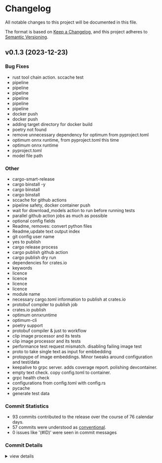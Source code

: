 # Changelog

All notable changes to this project will be documented in this file.

The format is based on [Keep a Changelog](https://keepachangelog.com/en/1.0.0/),
and this project adheres to [Semantic Versioning](https://semver.org/spec/v2.0.0.html).

## v0.1.3 (2023-12-23)

### Bug Fixes

 - <csr-id-41f26f65ff290a7fce89565498c3634fd77cf410/> rust tool chain action. sccache test
 - <csr-id-b850df8c72c00ccc92bf962ab6befcd40b188e41/> pipeline
 - <csr-id-579d8861f6820429ddadf1bfd5da12703b1ec8e5/> pipeline
 - <csr-id-91b6fa74e1ec0362aaa8d4ead2ef795f70a12aca/> pipeline
 - <csr-id-15fa22d1aabd79069a5463a315b8e41471747f0d/> pipeline
 - <csr-id-45dece46919b97e819d1712f5228f1e62c8a617f/> pipeline
 - <csr-id-8288f8b6edc2ac7035069df1f434560ee70f66bf/> pipeline
 - <csr-id-25f57a6f359d0df345dd96b1f99966c4ade94290/> docker push
 - <csr-id-8b0a3ead684029078f2231c8616c4b6d80f62035/> docker push
 - <csr-id-df381350bd3ca81e8184ca64ea388f2bc3759f2a/> adding target directory for docker build
 - <csr-id-761f27b549cdf95114b229ddaf8df082768699c8/> poetry not found
 - <csr-id-f31dcfb8f8c4e248413cfbb61394f428873ad0d1/> remove unnecessary dependency for optimum from pyproject.toml
 - <csr-id-c5ba91fbee3cd247587d018fc9575db351ceab56/> optimum onnx runtime, from pyproject.toml this time
 - <csr-id-dede9133230923728d21db6a1592d39d2ebf4bc3/> optimum onnx runtime
 - <csr-id-10a706f7e6e6f90a3313a697905bd03574e8f553/> pyproject.toml
 - <csr-id-754bc1c1e491391ea8521aef7fbd02d869370479/> model file path

### Other

 - <csr-id-b5af9490436f22388c00cea6638aa136f1f07f71/> cargo-smart-release
 - <csr-id-d84559eb693f788093b7cf50dba5aa27e5b42ca1/> cargo binstall -y
 - <csr-id-8c973efedd2dc94f0d0425912de35e699d8b91b6/> cargo binstall
 - <csr-id-464b69953e9e5b922e8a44568941a5298e469194/> cargo binstall
 - <csr-id-99fb6b73228d79fa768aa16164e9d0e01d089bb9/> sccache for github actions
 - <csr-id-ad56520d85bb932b331f67623311a056df0b5882/> pipeline safety, docker container push
 - <csr-id-7ae475a9e6a15fa9e50cb2bfc079d7ffff35f6ff/> wait for download_models action to run before running tests
 - <csr-id-8937c0e8437786aaf36bd9eb97f804ffff192e24/> parallel github action jobs as much as possible
 - <csr-id-27bca9abc02a998e10f91e83bd2a166aab751d53/> optional config fields
 - <csr-id-815061fb316b2fcf71d3a66882b956b5b64900a7/> Readme, removes: convert python files
 - <csr-id-792c0c5b9a99172ae8415c626d8003bbef7c2f1e/> Readme,update text output index
 - <csr-id-aedc9e44da2769aafbafdbcc9eba524a074046e7/> git config user name
 - <csr-id-70d05fe4877e583f802584240e07b97a704ed466/> yes to publish
 - <csr-id-750980d7395454fb5bbc0f51390e8dcd1858c957/> cargo release process
 - <csr-id-163fd41c0184665be68cbb64a5791e5ea07a70d7/> cargo publish github action
 - <csr-id-63b813d7af8be04805bfd8ec372adb25f22d9afc/> cargo publish dry run
 - <csr-id-336f117577f8b0d9b7bd0dd0b23b10b1dad1da1c/> dependencies for crates.io
 - <csr-id-cdff37c8d9451a37d4ad29714b1d189291942adf/> keywords
 - <csr-id-c162fa5105042b73732034cca382568cf4ebe68a/> licence
 - <csr-id-8ef175acdc67ce12af44fa9171bdc006009d41bc/> licence
 - <csr-id-f14b78c5f47d96edd950704d32d650dc6f2f801d/> licence
 - <csr-id-c5a6b0a47b1c2c1d2528fb423d28c79d125da6ed/> licence
 - <csr-id-1b1ae22e0a97e1ef1f915d5eb0ad475171cbba96/> module name
 - <csr-id-4b0ee21722581c56c079a7982698fc3d002ec5fc/> necessary cargo.toml information to publish at crates.io
 - <csr-id-97b2f2d1119e4c8a654289a648cce3b32f710a4c/> protobuf compiler to publish job
 - <csr-id-a3464a7d0658f4b353226cd868924bf2abd29802/> crates.io publish
 - <csr-id-c8fb4678f6d70d60b78084e47926a5224a270be0/> optimum onnxruntime
 - <csr-id-7866c9d1f49050bcac888e68b82065c38536564c/> optimum-cli
 - <csr-id-db6c262246a72b8ba976669f21bbea3433588f15/> poetry support
 - <csr-id-742ae29f785dcb2099d8b8a8bab2ae457dcdbc38/> protobuf compiler & just to workflow
 - <csr-id-40e5d30d9c5b238dccf8ab0314d7e014bf73c351/> clip image processor and its tests
 - <csr-id-a92adc70a8de0bbc6fbac84e4e827a54595d2b6b/> clip image processor and its tests
 - <csr-id-6a6cc8f71a10cf7aa1b97e0c7462986731cd3f26/> performance test request mismatch. disabling failing image test
 - <csr-id-d84c651322503678fb996f0c6fa04f941212f7cd/> proto to take single text as input for embbedding
 - <csr-id-fc17470fce55b48a4f268e27eb15ceb5d420324f/> protopype of image embeddings. Minor tweaks around configuration and test/data
 - <csr-id-b474933eadc83522683283c5a5e6ae35d4604343/> keepalive to grpc server. adds coverage report. polishing devcontainer.
 - <csr-id-e0b80c1d56386499a1b55099e76fccd665c1f9d3/> empty text check. copy config.toml to container.
 - <csr-id-9eba31fbcc11499a3c630c11561537e1e7d73230/> grpc health check
 - <csr-id-75593dcd305b3ff7160a5fcca2a8a2b7329850c6/> configurations from config.toml with config.rs
 - <csr-id-1f5b5029ca9917c793a395abd820ac6ad715ac95/> pycache
 - <csr-id-4093aa9e03abb62ce92b1460452f09fead42ab16/> generate test data

### Commit Statistics

<csr-read-only-do-not-edit/>

 - 93 commits contributed to the release over the course of 76 calendar days.
 - 57 commits were understood as [conventional](https://www.conventionalcommits.org).
 - 0 issues like '(#ID)' were seen in commit messages

### Commit Details

<csr-read-only-do-not-edit/>

<details><summary>view details</summary>

 * **Uncategorized**
    - Cargo-smart-release ([`b5af949`](https://github.com/yaman/fashion-clip-rs/commit/b5af9490436f22388c00cea6638aa136f1f07f71))
    - Cargo binstall -y ([`d84559e`](https://github.com/yaman/fashion-clip-rs/commit/d84559eb693f788093b7cf50dba5aa27e5b42ca1))
    - Cargo binstall ([`8c973ef`](https://github.com/yaman/fashion-clip-rs/commit/8c973efedd2dc94f0d0425912de35e699d8b91b6))
    - Cargo binstall ([`464b699`](https://github.com/yaman/fashion-clip-rs/commit/464b69953e9e5b922e8a44568941a5298e469194))
    - Sccache for github actions ([`99fb6b7`](https://github.com/yaman/fashion-clip-rs/commit/99fb6b73228d79fa768aa16164e9d0e01d089bb9))
    - Rust tool chain action. sccache test ([`41f26f6`](https://github.com/yaman/fashion-clip-rs/commit/41f26f65ff290a7fce89565498c3634fd77cf410))
    - Pipeline ([`b850df8`](https://github.com/yaman/fashion-clip-rs/commit/b850df8c72c00ccc92bf962ab6befcd40b188e41))
    - Pipeline ([`579d886`](https://github.com/yaman/fashion-clip-rs/commit/579d8861f6820429ddadf1bfd5da12703b1ec8e5))
    - Pipeline ([`91b6fa7`](https://github.com/yaman/fashion-clip-rs/commit/91b6fa74e1ec0362aaa8d4ead2ef795f70a12aca))
    - Pipeline ([`15fa22d`](https://github.com/yaman/fashion-clip-rs/commit/15fa22d1aabd79069a5463a315b8e41471747f0d))
    - Pipeline ([`45dece4`](https://github.com/yaman/fashion-clip-rs/commit/45dece46919b97e819d1712f5228f1e62c8a617f))
    - Pipeline ([`8288f8b`](https://github.com/yaman/fashion-clip-rs/commit/8288f8b6edc2ac7035069df1f434560ee70f66bf))
    - Docker push ([`25f57a6`](https://github.com/yaman/fashion-clip-rs/commit/25f57a6f359d0df345dd96b1f99966c4ade94290))
    - Docker push ([`8b0a3ea`](https://github.com/yaman/fashion-clip-rs/commit/8b0a3ead684029078f2231c8616c4b6d80f62035))
    - Update pipeline.yml ([`f071a9d`](https://github.com/yaman/fashion-clip-rs/commit/f071a9d7410be9e605b0fa2306e88a7d5b827ea8))
    - Adding target directory for docker build ([`df38135`](https://github.com/yaman/fashion-clip-rs/commit/df381350bd3ca81e8184ca64ea388f2bc3759f2a))
    - Pipeline safety, docker container push ([`ad56520`](https://github.com/yaman/fashion-clip-rs/commit/ad56520d85bb932b331f67623311a056df0b5882))
    - Wait for download_models action to run before running tests ([`7ae475a`](https://github.com/yaman/fashion-clip-rs/commit/7ae475a9e6a15fa9e50cb2bfc079d7ffff35f6ff))
    - Parallel github action jobs as much as possible ([`8937c0e`](https://github.com/yaman/fashion-clip-rs/commit/8937c0e8437786aaf36bd9eb97f804ffff192e24))
    - Update rust.yml ([`9893d4c`](https://github.com/yaman/fashion-clip-rs/commit/9893d4ced2921ecd6fb10ee7e2cbf5cbea9792af))
    - Poetry not found ([`761f27b`](https://github.com/yaman/fashion-clip-rs/commit/761f27b549cdf95114b229ddaf8df082768699c8))
    - Remove unnecessary dependency for optimum from pyproject.toml ([`f31dcfb`](https://github.com/yaman/fashion-clip-rs/commit/f31dcfb8f8c4e248413cfbb61394f428873ad0d1))
    - Optimum onnx runtime, from pyproject.toml this time ([`c5ba91f`](https://github.com/yaman/fashion-clip-rs/commit/c5ba91fbee3cd247587d018fc9575db351ceab56))
    - Optimum onnx runtime ([`dede913`](https://github.com/yaman/fashion-clip-rs/commit/dede9133230923728d21db6a1592d39d2ebf4bc3))
    - Pyproject.toml ([`10a706f`](https://github.com/yaman/fashion-clip-rs/commit/10a706f7e6e6f90a3313a697905bd03574e8f553))
    - Optional config fields ([`27bca9a`](https://github.com/yaman/fashion-clip-rs/commit/27bca9abc02a998e10f91e83bd2a166aab751d53))
    - Readme, removes: convert python files ([`815061f`](https://github.com/yaman/fashion-clip-rs/commit/815061fb316b2fcf71d3a66882b956b5b64900a7))
    - Readme,update text output index ([`792c0c5`](https://github.com/yaman/fashion-clip-rs/commit/792c0c5b9a99172ae8415c626d8003bbef7c2f1e))
    - Git config user name ([`aedc9e4`](https://github.com/yaman/fashion-clip-rs/commit/aedc9e44da2769aafbafdbcc9eba524a074046e7))
    - Yes to publish ([`70d05fe`](https://github.com/yaman/fashion-clip-rs/commit/70d05fe4877e583f802584240e07b97a704ed466))
    - Cargo release process ([`750980d`](https://github.com/yaman/fashion-clip-rs/commit/750980d7395454fb5bbc0f51390e8dcd1858c957))
    - Cargo publish github action ([`163fd41`](https://github.com/yaman/fashion-clip-rs/commit/163fd41c0184665be68cbb64a5791e5ea07a70d7))
    - Cargo publish dry run ([`63b813d`](https://github.com/yaman/fashion-clip-rs/commit/63b813d7af8be04805bfd8ec372adb25f22d9afc))
    - Dependencies for crates.io ([`336f117`](https://github.com/yaman/fashion-clip-rs/commit/336f117577f8b0d9b7bd0dd0b23b10b1dad1da1c))
    - Keywords ([`cdff37c`](https://github.com/yaman/fashion-clip-rs/commit/cdff37c8d9451a37d4ad29714b1d189291942adf))
    - Licence ([`c162fa5`](https://github.com/yaman/fashion-clip-rs/commit/c162fa5105042b73732034cca382568cf4ebe68a))
    - Licence ([`8ef175a`](https://github.com/yaman/fashion-clip-rs/commit/8ef175acdc67ce12af44fa9171bdc006009d41bc))
    - Licence ([`f14b78c`](https://github.com/yaman/fashion-clip-rs/commit/f14b78c5f47d96edd950704d32d650dc6f2f801d))
    - Licence ([`c5a6b0a`](https://github.com/yaman/fashion-clip-rs/commit/c5a6b0a47b1c2c1d2528fb423d28c79d125da6ed))
    - Module name ([`1b1ae22`](https://github.com/yaman/fashion-clip-rs/commit/1b1ae22e0a97e1ef1f915d5eb0ad475171cbba96))
    - Necessary cargo.toml information to publish at crates.io ([`4b0ee21`](https://github.com/yaman/fashion-clip-rs/commit/4b0ee21722581c56c079a7982698fc3d002ec5fc))
    - Protobuf compiler to publish job ([`97b2f2d`](https://github.com/yaman/fashion-clip-rs/commit/97b2f2d1119e4c8a654289a648cce3b32f710a4c))
    - Crates.io publish ([`a3464a7`](https://github.com/yaman/fashion-clip-rs/commit/a3464a7d0658f4b353226cd868924bf2abd29802))
    - Optimum onnxruntime ([`c8fb467`](https://github.com/yaman/fashion-clip-rs/commit/c8fb4678f6d70d60b78084e47926a5224a270be0))
    - Optimum-cli ([`7866c9d`](https://github.com/yaman/fashion-clip-rs/commit/7866c9d1f49050bcac888e68b82065c38536564c))
    - Poetry support ([`db6c262`](https://github.com/yaman/fashion-clip-rs/commit/db6c262246a72b8ba976669f21bbea3433588f15))
    - Protobuf compiler & just to workflow ([`742ae29`](https://github.com/yaman/fashion-clip-rs/commit/742ae29f785dcb2099d8b8a8bab2ae457dcdbc38))
    - Github workflow ([`e512269`](https://github.com/yaman/fashion-clip-rs/commit/e51226976bffa49b94a47727e312807dce69771a))
    - Ready for github ([`1daed83`](https://github.com/yaman/fashion-clip-rs/commit/1daed83c05bd4b6b1ec334ea1fd93eac2938cfaf))
    - Clip image processor and its tests ([`40e5d30`](https://github.com/yaman/fashion-clip-rs/commit/40e5d30d9c5b238dccf8ab0314d7e014bf73c351))
    - Clip image processor and its tests ([`a92adc7`](https://github.com/yaman/fashion-clip-rs/commit/a92adc70a8de0bbc6fbac84e4e827a54595d2b6b))
    - Performance test request mismatch. disabling failing image test ([`6a6cc8f`](https://github.com/yaman/fashion-clip-rs/commit/6a6cc8f71a10cf7aa1b97e0c7462986731cd3f26))
    - Cleans up: unused imports and cargo crates ([`117afa8`](https://github.com/yaman/fashion-clip-rs/commit/117afa8cdca2f2d404aa60fa7d22ee54458cd552))
    - Proto to take single text as input for embbedding ([`d84c651`](https://github.com/yaman/fashion-clip-rs/commit/d84c651322503678fb996f0c6fa04f941212f7cd))
    - Protopype of image embeddings. Minor tweaks around configuration and test/data ([`fc17470`](https://github.com/yaman/fashion-clip-rs/commit/fc17470fce55b48a4f268e27eb15ceb5d420324f))
    - [Yasin] Update gitlab-ci, remove autoscaling ([`b91a168`](https://github.com/yaman/fashion-clip-rs/commit/b91a1683ff1e90bbd194ad11a6b331d0c7411339))
    - Keepalive to grpc server. adds coverage report. polishing devcontainer. ([`b474933`](https://github.com/yaman/fashion-clip-rs/commit/b474933eadc83522683283c5a5e6ae35d4604343))
    - [Yasin] Change perf test to parallel execution ([`785428f`](https://github.com/yaman/fashion-clip-rs/commit/785428f2108e164fd7cb0021c404a93badcd13d9))
    - [Yasin] Add connection count and lb-strategy to perf test ([`18ff61c`](https://github.com/yaman/fashion-clip-rs/commit/18ff61c97eeb38c1286b0b222bf4fb10bc2bc055))
    - Add loadbalancer for performance test, update CI/CD ([`ab45a15`](https://github.com/yaman/fashion-clip-rs/commit/ab45a1549c32f9ee631965f85bb6e7691ca479c1))
    - Empty text check. copy config.toml to container. ([`e0b80c1`](https://github.com/yaman/fashion-clip-rs/commit/e0b80c1d56386499a1b55099e76fccd665c1f9d3))
    - Fix argocd app name ([`8924308`](https://github.com/yaman/fashion-clip-rs/commit/89243089b005af7facf56554eedabb66d4595796))
    - Add kubernetes probes ([`e9d1746`](https://github.com/yaman/fashion-clip-rs/commit/e9d17462c1aaf4b0762bd01e45feef8c92a400e1))
    - Grpc health check ([`9eba31f`](https://github.com/yaman/fashion-clip-rs/commit/9eba31fbcc11499a3c630c11561537e1e7d73230))
    - Configurations from config.toml with config.rs ([`75593dc`](https://github.com/yaman/fashion-clip-rs/commit/75593dcd305b3ff7160a5fcca2a8a2b7329850c6))
    - [Yasin] Update CI/CD ([`1030ee2`](https://github.com/yaman/fashion-clip-rs/commit/1030ee2fd9a5ceaddc1b64a1460a010cc4f0933b))
    - Removes: old encoder.rs, replacing with embed.rs. creates: embed.rs, lib.rs for exposing as a library(only for embed.rs), working unit and integration tests ([`bb98fb2`](https://github.com/yaman/fashion-clip-rs/commit/bb98fb2f4c38d62537b7f848bd064726391232eb))
    - [Yasin] Move models to filestore ([`98c916d`](https://github.com/yaman/fashion-clip-rs/commit/98c916dc37527c53f04f95972662e0219d9b1ed6))
    - [Yasin] Move models to filestore ([`ee32bd7`](https://github.com/yaman/fashion-clip-rs/commit/ee32bd7f7c4943a0e16647cb2f68c1b6d9a8d8f9))
    - [Yasin] Move models to filestore ([`dcb7de7`](https://github.com/yaman/fashion-clip-rs/commit/dcb7de768acb9821cd05457a7c00cc7c7df3454c))
    - [Yasin] Move models to filestore ([`0e08b61`](https://github.com/yaman/fashion-clip-rs/commit/0e08b6196884d54ca7df55653c3e73e1273e4d4d))
    - [Yasin] Move models to filestore ([`bf16d87`](https://github.com/yaman/fashion-clip-rs/commit/bf16d87670d56edf34b841d41ba07dc02adfa129))
    - [Yasin] Move models to filestore ([`e6eeebc`](https://github.com/yaman/fashion-clip-rs/commit/e6eeebcd4ff84d5c05e26f4cb438d6dcb616adc3))
    - [Yasin] Move models to filestore ([`cbf31bb`](https://github.com/yaman/fashion-clip-rs/commit/cbf31bb6fba14aa7a0114fc44c8a0c5cf815e133))
    - [Yasin] Move models to filestore ([`4908408`](https://github.com/yaman/fashion-clip-rs/commit/4908408f00ac5288b45a8d910aab0e12de9d87fb))
    - Model file path ([`754bc1c`](https://github.com/yaman/fashion-clip-rs/commit/754bc1c1e491391ea8521aef7fbd02d869370479))
    - Pycache ([`1f5b502`](https://github.com/yaman/fashion-clip-rs/commit/1f5b5029ca9917c793a395abd820ac6ad715ac95))
    - [Yasin] Create pipeline & deployment files ([`934c9ce`](https://github.com/yaman/fashion-clip-rs/commit/934c9ce78869daa9b7f4656ced9945116628d02a))
    - [Yasin] Create pipeline & deployment files ([`fd41f18`](https://github.com/yaman/fashion-clip-rs/commit/fd41f18d0f5f7e4cc7650f9bc6f401c7e3bcc033))
    - Generate test data ([`4093aa9`](https://github.com/yaman/fashion-clip-rs/commit/4093aa9e03abb62ce92b1460452f09fead42ab16))
    - Exporting image/text model to onnx, embeddings for text. WIP: image embeddings ([`f845b50`](https://github.com/yaman/fashion-clip-rs/commit/f845b50506784c1012b85cc89dd500433e602e34))
    - Changing text model to clip-ViT-B-32-multilingual-v1 for multilingual support ([`7172582`](https://github.com/yaman/fashion-clip-rs/commit/717258242b19d7816e7108c522230e7082ecda13))
    - Adding rustfmt.toml ([`0227b35`](https://github.com/yaman/fashion-clip-rs/commit/0227b35274428c2a4f8de9f86f6078fcb2e6d854))
    - Still refactoring ([`2141db1`](https://github.com/yaman/fashion-clip-rs/commit/2141db12cf84fb962e2264412cf3f46c3a255cf0))
    - Toying with copilot voice, adding jdk ([`4e1606f`](https://github.com/yaman/fashion-clip-rs/commit/4e1606fd1e45a905f558fe3d99bcad969bbbbeb3))
    - A little bit refactoring to understand rust better ([`b83dfe5`](https://github.com/yaman/fashion-clip-rs/commit/b83dfe5a9b5c3efdd47b3d3ef3368eadfac11e25))
    - Before bloop ai ([`ab717eb`](https://github.com/yaman/fashion-clip-rs/commit/ab717eb0bf0743e34bfea375aab32e2c976ac94c))
    - Before bloop ai ([`8b6bd40`](https://github.com/yaman/fashion-clip-rs/commit/8b6bd400e3973595e907a4762b4ac773436dbc51))
    - Before bloop ai ([`e6d0610`](https://github.com/yaman/fashion-clip-rs/commit/e6d0610e1b4ea4135d0ffb399eea95ca8aab3254))
    - Cargo rust ([`f5beb6a`](https://github.com/yaman/fashion-clip-rs/commit/f5beb6a46a6326abe6c57c6cfbc4d7f87f3a4554))
    - Devcontainers ([`322b8fa`](https://github.com/yaman/fashion-clip-rs/commit/322b8fae9277837af64c1273ff6c75280b19fc7f))
    - Modularized and working text embedding ([`ae7b37b`](https://github.com/yaman/fashion-clip-rs/commit/ae7b37be64fc293a3cee1fe6b44552a55479cfc7))
    - Modularized but not working :D ([`bb6f5a0`](https://github.com/yaman/fashion-clip-rs/commit/bb6f5a007c4b40facdfd8084101c473a6d3ff434))
</details>

